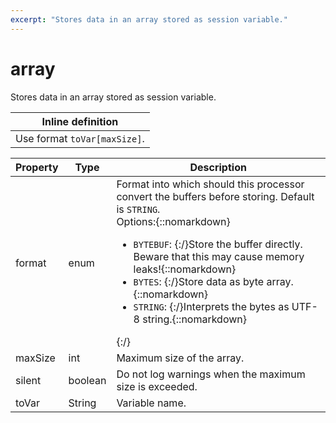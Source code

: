 ```yaml
---
excerpt: "Stores data in an array stored as session variable."
---
```

# array

Stores data in an array stored as session variable.

| Inline definition |
| -------- |
| Use format <code>toVar[maxSize]</code>. |


| Property | Type | Description |
| ------- | ------- | -------- |
| format | enum | Format into which should this processor convert the buffers before storing. Default is <code>STRING</code>.<br>Options:{::nomarkdown}<ul><li><code>BYTEBUF</code>: {:/}Store the buffer directly. Beware that this may cause memory leaks!{::nomarkdown}</li><li><code>BYTES</code>: {:/}Store data as byte array.{::nomarkdown}</li><li><code>STRING</code>: {:/}Interprets the bytes as UTF-8 string.{::nomarkdown}</li></ul>{:/} |
| maxSize | int | Maximum size of the array. |
| silent | boolean | Do not log warnings when the maximum size is exceeded. |
| toVar | String | Variable name. |

